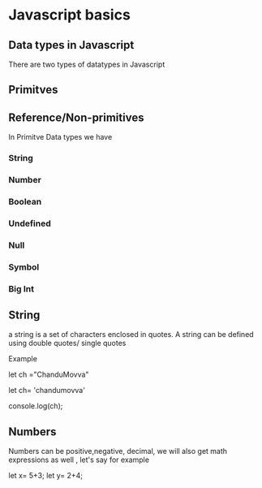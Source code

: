 # Javascript basics


## Data types in Javascript

There are two types of datatypes in Javascript

## Primitves

## Reference/Non-primitives

 In Primitve Data types we have  

### String
### Number
### Boolean
### Undefined
### Null
### Symbol
### Big Int 




## String

 a string is a set of characters enclosed in quotes. A string can be defined using double quotes/ single quotes
 
Example 

let ch ="ChanduMovva"

let ch= 'chandumovva'

console.log(ch);

## Numbers 

Numbers can be positive,negative, decimal, we will also get math expressions as well , let's say for example

let x=  5+3;
let y= 2+4;

